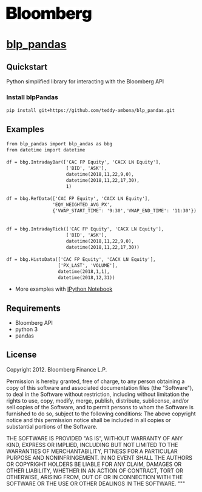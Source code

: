 ![alt text](https://github.com/teddy-ambona/blp-api-pandas-wrapper/blob/master/bloomberg_logo.png?raw=true) 
# [blp_pandas](https://github.com/teddy-ambona/blp-api-pandas-wrapper/blob/master/blp_pandas%20examples.ipynb)

## Quickstart

Python simplified library for interacting with the Bloomberg API

### Install blpPandas

```
pip install git+https://github.com/teddy-ambona/blp_pandas.git
```


## Examples

```
from blp_pandas import blp_andas as bbg
from datetime import datetime

df = bbg.IntradayBar(['CAC FP Equity', 'CACX LN Equity'],
                      ['BID', 'ASK'],
                      datetime(2018,11,22,9,0),
                      datetime(2018,11,22,17,30),
                      1)

df = bbg.RefData(['CAC FP Equity', 'CACX LN Equity'],
                 'EQY_WEIGHTED_AVG_PX',
                 {'VWAP_START_TIME': '9:30','VWAP_END_TIME': '11:30'})


df = bbg.IntradayTick(['CAC FP Equity', 'CACX LN Equity'],
                      ['BID', 'ASK'],
                      datetime(2018,11,22,9,0),
                      datetime(2018,11,22,17,30))

df = bbg.HistoData(['CAC FP Equity', 'CACX LN Equity'],
                   ['PX_LAST', 'VOLUME'],
                   datetime(2018,1,1),
                   datetime(2018,12,31))
```

* More examples with [IPython Notebook](https://github.com/teddy-ambona/blp-api-pandas-wrapper/blob/master/blp_pandas%20examples.ipynb)

## Requirements

* Bloomberg API
* python 3
* pandas

## License
Copyright 2012. Bloomberg Finance L.P.

Permission is hereby granted, free of charge, to any person obtaining a copy
of this software and associated documentation files (the "Software"), to
deal in the Software without restriction, including without limitation the
rights to use, copy, modify, merge, publish, distribute, sublicense, and/or
sell copies of the Software, and to permit persons to whom the Software is
furnished to do so, subject to the following conditions:  The above
copyright notice and this permission notice shall be included in all copies
or substantial portions of the Software.

THE SOFTWARE IS PROVIDED "AS IS", WITHOUT WARRANTY OF ANY KIND, EXPRESS OR
IMPLIED, INCLUDING BUT NOT LIMITED TO THE WARRANTIES OF MERCHANTABILITY,
FITNESS FOR A PARTICULAR PURPOSE AND NONINFRINGEMENT. IN NO EVENT SHALL THE
AUTHORS OR COPYRIGHT HOLDERS BE LIABLE FOR ANY CLAIM, DAMAGES OR OTHER
LIABILITY, WHETHER IN AN ACTION OF CONTRACT, TORT OR OTHERWISE, ARISING
FROM, OUT OF OR IN CONNECTION WITH THE SOFTWARE OR THE USE OR OTHER DEALINGS
IN THE SOFTWARE.
"""
